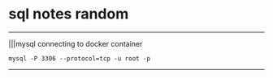 # sql notes random

---

|||mysql connecting to docker container

`mysql -P 3306 --protocol=tcp -u root -p`

---
